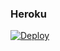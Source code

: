 ### Heroku
[![Deploy](https://www.herokucdn.com/deploy/button.svg)](https://heroku.com/deploy?template=https://github.com/Unk980929/8-0-arreglado) 
